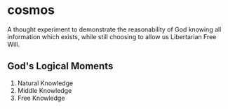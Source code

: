 # cosmos
A thought experiment to demonstrate the reasonability of God knowing all information which exists, while still choosing to allow us Libertarian Free Will.

## God's Logical Moments
1. Natural Knowledge
2. Middle Knowledge
3. Free Knowledge
